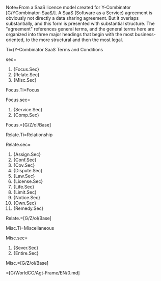 Note=From a SaaS licence model created for Y-Combinator [G/YCombinator-SaaS/].  A SaaS (Software as a Service) agreement is obviously not directly a data sharing agreement.  But it overlaps substantially, and this form is presented with substantial structure.  The "agreement" references general terms, and the general terms here are organized into three major headings that begin with the most business-oriented, to the more structural and then the most legal.

Ti=(Y-Combinator SaaS 	Terms and Conditions

sec=<ol class="secs-and"><li>{Focus.Sec}<li>{Relate.Sec}<li>{Misc.Sec}</ol>

Focus.Ti=Focus

Focus.sec=<ol class="secs-and"><li>{Service.Sec}<li>{Comp.Sec}</ol>

Focus.=[G/Z/ol/Base]

Relate.Ti=Relationship

Relate.sec=<ol class="secs-and"><li>{Assign.Sec}<li>{Conf.Sec}<li>{Cov.Sec}<li>{Dispute.Sec}<li>{Law.Sec}<li>{License.Sec}<li>{Life.Sec}<li>{Limit.Sec}<li>{Notice.Sec}<li>{Own.Sec}<li>{Remedy.Sec}</ol>

Relate.=[G/Z/ol/Base]


Misc.Ti=Miscellaneous

Misc.sec=<ol class="secs-and"><li>{Sever.Sec}<li>{Entire.Sec}</ol>

Misc.=[G/Z/ol/Base]  

=[G/WorldCC/Agt-Frame/EN/0.md]